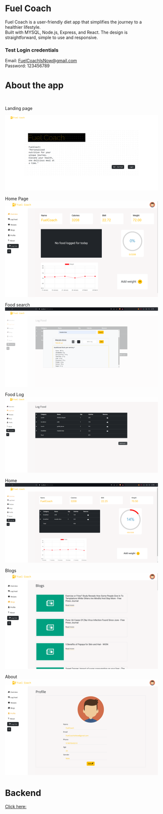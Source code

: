 # Fuel Coach 

Fuel Coach is a user-friendly diet app that simplifies the journey to a healthier lifestyle.
<br/>
Built with MYSQL, Node.js, Express, and React. The design is straightforward, simple to use and responsive.
### Test Login credentials
Email: FuelCoachIsNow@gmail.com
<br/>
Password: 123456789
# About the app
<br/>

Landing page
<br/>

![Landing Page](./public/pictures/LandingPage.png)

Home Page
<br/>
![Home Page](./public/pictures/HomeNew.png)

Food search
<br/>
![Food search](./public/pictures/FoodSearch.png)

Food Log
![Food Log](./public/pictures/Food%20Log.png)

Home 
![Food Log](./public/pictures/HomePage.png)

Blogs
![Food Log](./public/pictures/Blog.png)

About
![Food Log](./public/pictures/About.png)
# Backend
 [Click here: ](./Backend/readme.md)